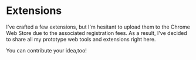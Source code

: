 # Extensions
I've crafted a few extensions, but I'm hesitant to upload them to the Chrome Web Store due to the associated registration fees. As a result, I've decided to share all my prototype web tools and extensions right here.

You can contribute your idea,too! 
